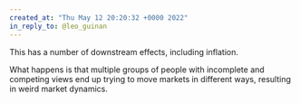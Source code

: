 ```yaml
---
created_at: "Thu May 12 20:20:32 +0000 2022"
in_reply_to: @leo_guinan
---
```


This has a number of downstream effects, including inflation. 

What happens is that multiple groups of people with incomplete and competing views end up trying to move markets in different ways, resulting in weird market dynamics.